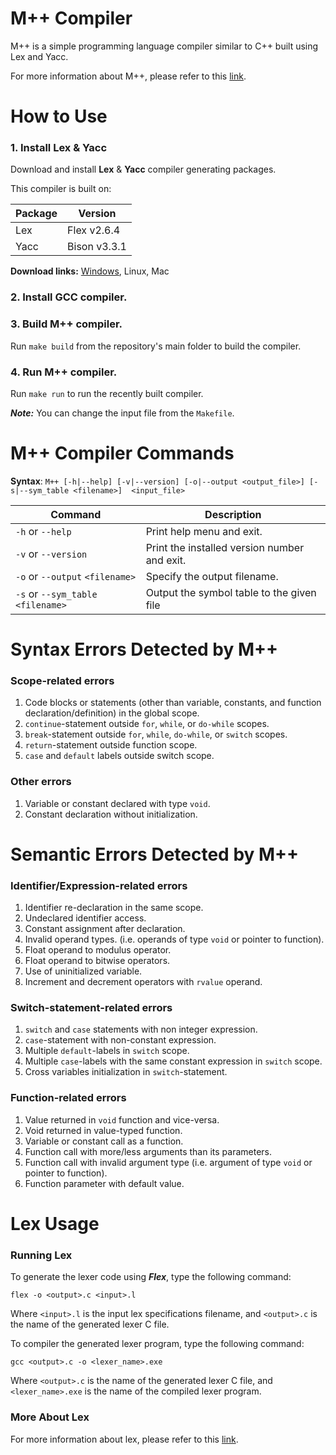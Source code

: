 # M++ Compiler
M++ is a simple programming language compiler similar to C++ built using Lex and Yacc.

For more information about M++, please refer to this [link](https://github.com/OmarBazaraa/MppCompiler/blob/master/docs/M%2B%2B%20Description.pdf).

# How to Use
### 1. Install Lex & Yacc  
Download and install **Lex** & **Yacc** compiler generating packages.

This compiler is built on:

| Package                 | Version        |
| ----------------------- | -------------- |
| Lex                     | Flex v2.6.4    |
| Yacc                    | Bison v3.3.1   |

**Download links:** [Windows](https://github.com/lexxmark/winflexbison/releases), Linux, Mac

### 2. Install GCC compiler.

### 3. Build M++ compiler.
Run `make build` from the repository's main folder to build the compiler.

### 4. Run M++ compiler.
Run `make run` to run the recently built compiler.  

**_Note:_** You can change the input file from the `Makefile`.

# M++ Compiler Commands
**Syntax**: `M++ [-h|--help] [-v|--version] [-o|--output <output_file>] [-s|--sym_table <filename>]  <input_file>`

| Command                                         | Description                                                      |
| ----------------------------------------------- | ---------------------------------------------------------------- |
| `-h` or `--help`                                | Print help menu and exit.                                        |
| `-v` or `--version`                             | Print the installed version number and exit.                     |
| `-o` or `--output` `<filename>`                 | Specify the output filename.                                     |
| `-s` or `--sym_table` `<filename>`              | Output the symbol table to the given file                        |

# Syntax Errors Detected by M++
### Scope-related errors
1. Code blocks or statements (other than variable, constants, and function declaration/definition) in the global scope.
2. `continue`-statement outside `for`, `while`, or `do-while` scopes.
3. `break`-statement outside `for`, `while`, `do-while`, or `switch` scopes.
4. `return`-statement outside function scope.
5. `case` and `default` labels outside switch scope.

### Other errors
1. Variable or constant declared with type `void`.
2. Constant declaration without initialization.

# Semantic Errors Detected by M++
### Identifier/Expression-related errors
1. Identifier re-declaration in the same scope.
2. Undeclared identifier access.
3. Constant assignment after declaration.
4. Invalid operand types. (i.e. operands of type `void` or pointer to function).
5. Float operand to modulus operator.
6. Float operand to bitwise operators.
7. Use of uninitialized variable.
8. Increment and decrement operators with `rvalue` operand.

### Switch-statement-related errors
1. `switch` and `case` statements with non integer expression.
2. `case`-statement with non-constant expression.
3. Multiple `default`-labels in `switch` scope.
4. Multiple `case`-labels with the same constant expression in `switch` scope.
5. Cross variables initialization in `switch`-statement.

### Function-related errors
1. Value returned in `void` function and vice-versa.
2. Void returned in value-typed function.
3. Variable or constant call as a function.
4. Function call with more/less arguments than its parameters.
5. Function call with invalid argument type (i.e. argument of type `void` or pointer to function).
6. Function parameter with default value.

# Lex Usage

### Running Lex
To generate the lexer code using **_Flex_**, type the following command:

```Console
flex -o <output>.c <input>.l
```

Where `<input>.l` is the input lex specifications filename, and `<output>.c` is the name of the generated lexer C file.

To compiler the generated lexer program, type the following command:

```Console
gcc <output>.c -o <lexer_name>.exe
```

Where `<output>.c` is the name of the generated lexer C file, and `<lexer_name>.exe` is the name of the compiled lexer program.

### More About Lex
For more information about lex, please refer to this [link](https://github.com/OmarBazaraa/Compiler/blob/master/README_LEX.md).
